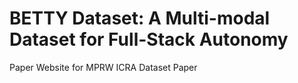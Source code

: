 # BETTY Dataset: A Multi-modal Dataset for Full-Stack Autonomy

Paper Website for MPRW ICRA Dataset Paper
